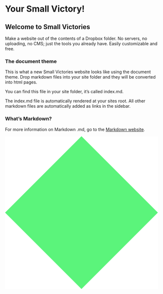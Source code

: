 # Your Small Victory!

## Welcome to Small Victories
Make a website out of the contents of a Dropbox folder. No servers, no uploading, no CMS; just the tools you already have. Easily customizable and free.

### The document theme

This is what a new Small Victories website looks like using the document theme. Drop markdown files into your site folder and they will be converted into html pages.

You can find this file in your site folder, it’s called index.md.

The index.md file is automatically rendered at your sites root. All other markdown files are automatically added as links in the sidebar.

### What’s Markdown?

For more information on Markdown .md, go to the [Markdown website](https://daringfireball.net/projects/markdown/).

![Image](image.png)

</body>